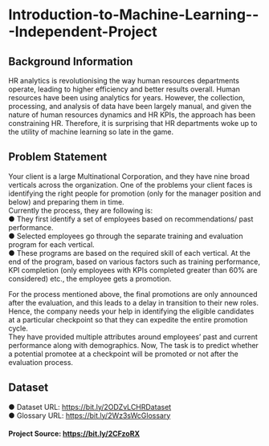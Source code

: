 # Introduction-to-Machine-Learning---Independent-Project

## Background Information<br />
HR analytics is revolutionising the way human resources departments operate, leading
to higher efficiency and better results overall. Human resources have been using
analytics for years. However, the collection, processing, and analysis of data have been
largely manual, and given the nature of human resources dynamics and HR KPIs, the
approach has been constraining HR. Therefore, it is surprising that HR departments
woke up to the utility of machine learning so late in the game.

## Problem Statement<br />
Your client is a large Multinational Corporation, and they have nine broad verticals
across the organization. One of the problems your client faces is identifying the right
people for promotion (only for the manager position and below) and preparing them in
time.<br />
Currently the process, they are following is:<br />
● They first identify a set of employees based on recommendations/ past
performance.<br />
● Selected employees go through the separate training and evaluation program for
each vertical.<br />
● These programs are based on the required skill of each vertical. At the end of the
program, based on various factors such as training performance, KPI completion
(only employees with KPIs completed greater than 60% are considered) etc., the
employee gets a promotion.<br />

For the process mentioned above, the final promotions are only announced after the
evaluation, and this leads to a delay in transition to their new roles. Hence, the company
needs your help in identifying the eligible candidates at a particular checkpoint so that
they can expedite the entire promotion cycle.<br />
They have provided multiple attributes around employees’ past and current performance
along with demographics. Now, The task is to predict whether a potential promotee at a
checkpoint will be promoted or not after the evaluation process.<br />

## Dataset<br />
● Dataset URL: https://bit.ly/2ODZvLCHRDataset<br />
● Glossary URL: https://bit.ly/2Wz3sWcGlossary<br />
#### Project Source: https://bit.ly/2CFzoRX
